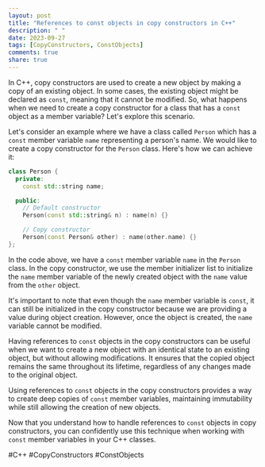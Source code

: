 ```yaml
---
layout: post
title: "References to const objects in copy constructors in C++"
description: " "
date: 2023-09-27
tags: [CopyConstructors, ConstObjects]
comments: true
share: true
---
```


In C++, copy constructors are used to create a new object by making a copy of an existing object. In some cases, the existing object might be declared as `const`, meaning that it cannot be modified. So, what happens when we need to create a copy constructor for a class that has a `const` object as a member variable? Let's explore this scenario.

Let's consider an example where we have a class called `Person` which has a `const` member variable `name` representing a person's name. We would like to create a copy constructor for the `Person` class. Here's how we can achieve it:

```cpp
class Person {
  private:
    const std::string name;

  public:
    // Default constructor
    Person(const std::string& n) : name(n) {}

    // Copy constructor
    Person(const Person& other) : name(other.name) {}
};
```

In the code above, we have a `const` member variable `name` in the `Person` class. In the copy constructor, we use the member initializer list to initialize the `name` member variable of the newly created object with the `name` value from the `other` object.

It's important to note that even though the `name` member variable is `const`, it can still be initialized in the copy constructor because we are providing a value during object creation. However, once the object is created, the `name` variable cannot be modified.

Having references to `const` objects in the copy constructors can be useful when we want to create a new object with an identical state to an existing object, but without allowing modifications. It ensures that the copied object remains the same throughout its lifetime, regardless of any changes made to the original object.

Using references to `const` objects in the copy constructors provides a way to create deep copies of `const` member variables, maintaining immutability while still allowing the creation of new objects.

Now that you understand how to handle references to `const` objects in copy constructors, you can confidently use this technique when working with `const` member variables in your C++ classes.

#C++ #CopyConstructors #ConstObjects